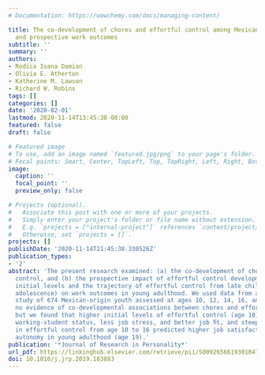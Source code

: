 ```yaml
---
# Documentation: https://wowchemy.com/docs/managing-content/

title: The co-development of chores and effortful control among Mexican-origin youth
  and prospective work outcomes
subtitle: ''
summary: ''
authors:
- Rodica Ioana Damian
- Olivia E. Atherton
- Katherine M. Lawson
- Richard W. Robins
tags: []
categories: []
date: '2020-02-01'
lastmod: 2020-11-14T13:45:38-08:00
featured: false
draft: false

# Featured image
# To use, add an image named `featured.jpg/png` to your page's folder.
# Focal points: Smart, Center, TopLeft, Top, TopRight, Left, Right, BottomLeft, Bottom, BottomRight.
image:
  caption: ''
  focal_point: ''
  preview_only: false

# Projects (optional).
#   Associate this post with one or more of your projects.
#   Simply enter your project's folder or file name without extension.
#   E.g. `projects = ["internal-project"]` references `content/project/deep-learning/index.md`.
#   Otherwise, set `projects = []`.
projects: []
publishDate: '2020-11-14T21:45:38.330526Z'
publication_types:
- '2'
abstract: 'The present research examined: (a) the co-development of chores and effortful
  control, and (b) the prospective impact of effortful control development (i.e.,
  initial levels and the trajectory of effortful control from late childhood through
  adolescence) on work outcomes in young adulthood. We used data from a longitudinal
  study of 674 Mexican-origin youth assessed at ages 10, 12, 14, 16, and 19. We found
  no evidence of co-developmental associations between chores and effortful control,
  but we found that higher initial levels of effortful control (age 10) predicted
  working-student status, less job stress, and better job ﬁt, and steeper increases
  in effortful control from age 10 to 16 predicted higher job satisfaction and job
  autonomy in young adulthood (age 19).'
publication: '*Journal of Research in Personality*'
url_pdf: https://linkinghub.elsevier.com/retrieve/pii/S0092656619301047
doi: 10.1016/j.jrp.2019.103883
---
```

